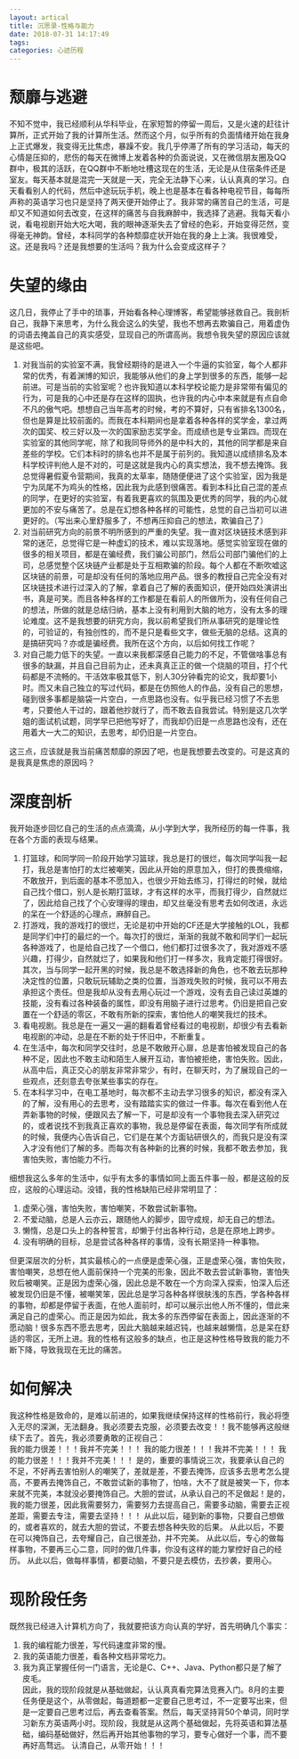 ```yaml
---
layout: artical
title: 沉思录-性格与能力
date: 2018-07-31 14:17:49
tags: 
categories: 心迹历程
---
```

# 颓靡与逃避
不知不觉中，我已经顺利从华科毕业，在家短暂的停留一周后，又是火速的赶往计算所，正式开始了我的计算所生活。然而这个月，似乎所有的负面情绪开始在我身上正式爆发，我变得无比焦虑，暴躁不安。我几乎停滞了所有的学习活动，每天的心情是压抑的，悲伤的每天在微博上发着各种的负面说说，又在微信朋友圈及QQ群中，极其的活跃，在QQ群中不断地吐槽这现在的生活，无论是从住宿条件还是室友。每天基本就是混完一天就是一天，完全无法静下心来，认认真真的学习。白天看看别人的代码，然后中途玩玩手机，晚上也是基本在看各种电视节目，每每所声称的英语学习也只是坚持了两天便开始停止了。我非常的痛苦自己的生活，可是却又不知道如何去改变，在这样的痛苦与自我麻醉中，我选择了逃避。我每天看小说，看电视剧开始大吃大喝，我的眼神逐渐失去了曾经的色彩，开始变得茫然，变得毫无神韵。曾经，本科同学的各种颓靡症状开始在我的身上上演。我很难受，这。还是我吗？还是我想要的生活吗？我为什么会变成这样子？
# 失望的缘由
这几日，我停止了手中的琐事，开始看各种心理博客，希望能够拯救自己。我剖析自己，我静下来思考，为什么我会这么的失望，我也不想再去欺骗自己，用着虚伪的词语去掩盖自己的真实感受，显现自己的所谓高尚。我想令我失望的原因应该就是这些吧。
1. 对我当前的实验室不满，我曾经期待的是进入一个牛逼的实验室，每个人都非常的优秀，有着渊博的知识，我能够从他们的身上学到很多的东西，能够一起前进。可是当前的实验室呢？也许我知道以本科学校论能力是非常带有偏见的行为，可是我的心中还是存在这样的固执，也许我的内心中本来就是有点自命不凡的傲气吧。想想自己当年高考的时候，考的不算好，只有省排名1300名，但也是算是比较前面的。而我在本科期间也是拿着各种各样的奖学金，拿过两次的国奖、校三好以及一次的国家励志奖学金。而成绩也是专业第四。而现在实验室的其他同学呢，除了和我同导师外的是中科大的，其他的同学都是来自差些的学校。它们本科时的排名也并不是属于前列的。我知道以成绩排名及本科学校评判他人是不对的，可是这就是我内心的真实想法，我不想去掩饰。我总觉得暑假夏令营期间，我真的太草率，随随便便进了这个实验室，因为我是宁为凤尾不为鸡头的性格，因此我为此感到很痛苦。看到本科比自己混的差点的同学，在更好的实验室，有着我更喜欢的氛围及更优秀的同学，我的内心就更加的不安与痛苦了。总是在幻想各种各样的可能性，总觉的自己当初可以进更好的。（写出来心里舒服多了，不想再压抑自己的想法，欺骗自己了）
2. 对当前研究方向的前景不明所感到的严重的失望。我一直对区块链技术感到非常的迷茫，总觉得它是一种虚幻的技术，难以实现落地。感觉实验室现在做的很多的相关项目，都是在骗经费，我们骗公司部门，然后公司部门骗他们的上司，总感觉整个区块链产业都是处于互相欺骗的阶段。每个人都在不断吹嘘这区块链的前景，可是却没有任何的落地应用产品。很多的教授自己完全没有对区块链技术进行过深入的了解，拿着自己了解的表面知识，便开始四处演讲出书，真是可笑。而且各种各样的工作都是在看前人的所做所为，没有任何自己的想法，所做的就是总结归纳，基本上没有利用到大脑的地方，没有太多的理论难度。这不是我想要的研究方向，我以前希望我们所从事研究的是理论性的，可验证的，有独创性的，而不是只是看些文字，做些无脑的总结。这真的是搞研究吗？亦或是骗经费。我所在这个方向，以后如何找工作呢？
3. 对自己能力低下的失望。一直以来我都深感自己能力的不足，不管做啥事总有很多的缺漏，并且自己目前为止，还未真真正正的做一个烧脑的项目，打个代码都是不流畅的。干活效率极其低下，别人30分钟看完的论文，我却要1小时。而又未自己独立的写过代码，都是在仿照他人的作品，没有自己的思想，碰到很多事都是脑袋一片空白，一点思路也没有。似乎我已经习惯了不去思考，只要他人干过的，跟着他抄就行了，而不敢去自我尝试。特别是这几次学姐的面试机试题，同学早已把他写好了，而我却仍旧是一点思路也没有，还在用着大一大二的知识，去思考，却仍旧是一片空白。

这三点，应该就是我当前痛苦颓靡的原因了吧，也是我想要去改变的。可是这真的是我真是焦虑的原因吗？

# 深度剖析
我开始逐步回忆自己的生活的点点滴滴，从小学到大学，我所经历的每一件事，我在各个方面的表现与结果。  
1. 打篮球，和同学同一阶段开始学习篮球，我总是打的很烂，每次同学叫我一起打，我总是害怕打的太烂被嘲笑，因此从开始的原意加入，但打的畏畏缩缩，不敢放开，到后面的基本不愿加入，也很少开始去练习，打得烂的时候，就给自己找个借口，别人是长期打篮球，才有这样的水平，而我打得少，自然就烂了，因此给自己找了个心安理得的理由，却又丝毫没有思考去如何改进，永远的呆在一个舒适的心理点，麻醉自己。
2. 打游戏，我的游戏打的很烂，无论是初中开始的CF还是大学接触的LOL，我都是同学们中打的最烂的一个。每次打的很烂，渐渐的我就不敢和同学们一起玩各种游戏了，也是给自己找了一个借口，他们都打过很多次了，我对游戏不感兴趣，打得少，自然就烂了，如果我和他们打一样多次，我肯定能打得很好。其次，当与同学一起开黑的时候，我总是不敢选择新的角色，也不敢去玩那种决定性的位置，只敢玩玩辅助之类的位置，当游戏失败的时候，我可以不用去承担这个责任。但是我却从没有去用心玩过一个游戏，没有去自己读过英雄的技能，没有看过各种装备的属性，即没有用脑子进行过思考。仍旧是把自己安置在一个舒适的零区，不敢有所新的探索，害怕他人的嘲笑我烂的技术。
3. 看电视剧。我总是在一遍又一遍的翻看着曾经看过的电视剧，却很少有去看新电视剧的冲动，总是在不断的处于怀旧中，不断重复。
4. 在生活中，每次和同学交往时，总是不敢敞开心扉，总是害怕被发现自己的各种不足，因此也不敢主动和陌生人展开互动，害怕被拒绝，害怕失败。因此，从高中后，真正交心的朋友非常非常少，有时，在聊天时，为了展现自己的一些观点，还刻意去夸张某些事实的存在。
5. 在本科学习中，在电工基地时，每次都不主动去学习很多的知识，都没有深入的了解，没有用心的去思考，没有踏踏实实的做过一件事。每次在看到他人在弄新事物的时候，便跟风去了解一下，可是却没有一个事物我去深入研究过的，或者说找不到我真正喜欢的事物，我总是停留在表面，每次同学有所成就的时候，我便内心告诉自己，它们是在某个方面钻研很久的，而我只是没有深入才没有他们了解的多。而每次有各种新的比赛的时候，我都不敢去参加，我害怕失败，害怕能力不行。

细想我这么多年的生活中，似乎有太多的事情如同上面五件事一般，都是这般的反应，这般的心理运动。没错，我的性格缺陷已经非常明显了：  
1. 虚荣心强，害怕失败，害怕嘲笑，不敢尝试新事物。
2. 不爱动脑，总是人云亦云，跟随他人的脚步，固守成规，却无自己的想法。
3. 懒惰，总是口头上的各种誓言，却懒于付出各种行动，总是在原地上跨步。
4. 没有明确的目标，总是尝试各种各样的事情，没有长期坚持一种事物。

但更深层次的分析，其实最核心的一点便是虚荣心强，正是虚荣心强，害怕失败，害怕嘲笑，总想在他人面前保持一个完美的形象，因此不敢去尝试新事物，害怕失败后被嘲笑。正是因为虚荣心强，因此总是不敢在一个方向深入探索，怕深入后还被发现仍旧是不懂，被嘲笑笨，因此总是学习各种各样很肤浅的东西，学各种各样的事物，却都是停留于表面，在他人面前时，却可以展示出他人所不懂的，借此来满足自己的虚荣心。而正是因为如此，我太多的东西停留在表面上，因此逐渐的不愿动脑！很多东西不愿去思考，因此大脑越来越迟钝，也越来越懒惰，总是呆在舒适的零区，无所上进。我的性格有这般多的缺点，也正是这种性格导致我的能力不断下降，导致我现在无比的痛苦。  
# 如何解决
我这种性格是致命的，是难以前进的，如果我继续保持这样的性格前行，我必将堕入无尽的深渊，无法翻身。我必须要去克服，必须要去改变！！我不能够再这般继续下去了。首先，我必须要勇敢的正视自己：  
我的能力很差！！！我并不完美！！！
我的能力很差！！！我并不完美！！！
我的能力很差！！！我并不完美！！！
是的，重要的事情说三次，我要承认自己的不足，不好再去害怕别人的嘲笑了，差就是差，不要去掩饰，应该多去思考怎么提高，不要再去掩饰自己，不敢尝试新的事物了，怕啥，大不了就是被笑一下，你本来就不完美，本就没必要掩饰自己。大胆的尝试，从承认自己的不足做起！是的，我的能力很差，因此我需要努力，需要努力去提高自己，需要多动脑，需要去正视差距，需要去专注，需要去坚持！！！
从此以后，碰到新的事物，只要自己想做的，或者喜欢的，就去大胆的尝试，不要去想各种失败的后果。
从此以后，不要在可以掩饰自己，去夸耀自己，自己很差劲，并不完美。
从此以后，专心的做每样事物，不要再三心二意，同时的做几件事，你没有这样的能力掌控好自己的经历。
从此以后，做每样事情，都要动脑，不要只是去模仿，去抄袭，要用心。
# 现阶段任务
既然我已经进入计算机方向了，我就要把该方向认真的学好，首先明确几个事实：
1. 我的编程能力很差，写代码速度非常的慢。
2. 我的英语能力很差，看各种文档非常吃力。
3. 我为真正掌握任何一门语言，无论是C、C++、Java、Python都只是了解了皮毛。  
因此，我的现阶段就是从基础做起，认认真真看完算法竞赛入门。8月的主要任务便是这个，从零做起，每道题都一定要自己思考过，不一定要写出来，但是一定要自己思考过后，再去查看答案。然后，每天坚持背50个单词，同时学习新东方英语两小时。现阶段，我就是从这两个基础做起，先将英语和算法基础，编码基础做好，然后再开始其他事物的学习，要专心做好一个事，而不要再好高骛远。
认清自己，从零开始！！！

